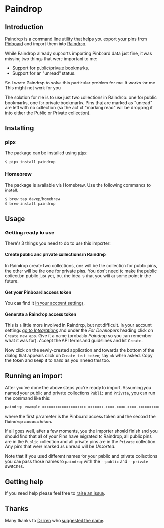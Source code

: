 # Paindrop

## Introduction

Paindrop is a command line utility that helps you export your pins from
[Pinboard](https://pinboard.in/) and import them into
[Raindrop](https://raindrop.io).

While Raindrop already supports importing Pinboard data just fine, it was
missing two things that were important to me:

- Support for public/private bookmarks.
- Support for an "unread" status.

So I wrote Paindrop to solve this particular problem for me. It works for
me. This might not work for you.

The solution for me is to use just two collections in Raindrop: one for
public bookmarks, one for private bookmarks. Pins that are marked as
"unread" are left with no collection (so the act of "marking read" will be
dropping it into either the Public or Private collection).

## Installing

### pipx

The package can be installed using [`pipx`](https://pypa.github.io/pipx/):

```sh
$ pipx install paindrop
```

### Homebrew

The package is available via Homebrew. Use the following commands to install:

```sh
$ brew tap davep/homebrew
$ brew install paindrop
```

## Usage

### Getting ready to use

There's 3 things you need to do to use this importer:

#### Create public and private collections in Raindrop

In Raindrop create two collections, one will be the collection for public
pins, the other will be the one for private pins. You don't need to make the
public collection public just yet, but the idea is that you will at some
point in the future.

#### Get your Pinboard access token

You can find it [in your account
settings](https://pinboard.in/settings/password).

#### Generate a Raindrop access token

This is a little more involved in Raindrop, but not difficult. In your
account settings [go to
*Integrations*](https://app.raindrop.io/settings/integrations) and under the
*For Developers* heading click on `Create new app`. Give it a name (probably
*Paindrop* so you can remember what it was for). Accept the API terms and
guidelines and hit `Create`.

Now click on the newly-created application and towards the bottom of the
dialog that appears click on `Create test token`; say `ok` when asked. Copy
the token and keep it to hand as you'll need this too.

## Running an import

After you've done the above steps you're ready to import. Assuming you named
your public and private collections `Public` and `Private`, you can run the
command like this:

```sh
paindrop example:xxxxxxxxxxxxxxxxxxxx xxxxxxx-xxxx-xxxx-xxxx-xxxxxxxxxxxx
```

where the first parameter is the Pinboard access token and the second the
Raindrop access token.

If all goes well, after a few moments, you the importer should finish and
you should find that all of your Pins have migrated to Raindrop, all public
pins are in the `Public` collection and all private pins are in the
`Private` collection. Any pins that were marked as unread will be
*Unsorted*.

Note that if you used different names for your public and private
collections you can pass those names to `paindrop` with the `--public` and
`--private` switches.

## Getting help

If you need help please feel free to [raise an
issue](https://github.com/davep/paindrop/issues).

## Thanks

Many thanks to [Darren](https://github.com/darrenburns) who [suggested the
name](https://fosstodon.org/@darrenburns/112978377299333401).

[//]: # (README.md ends here)
